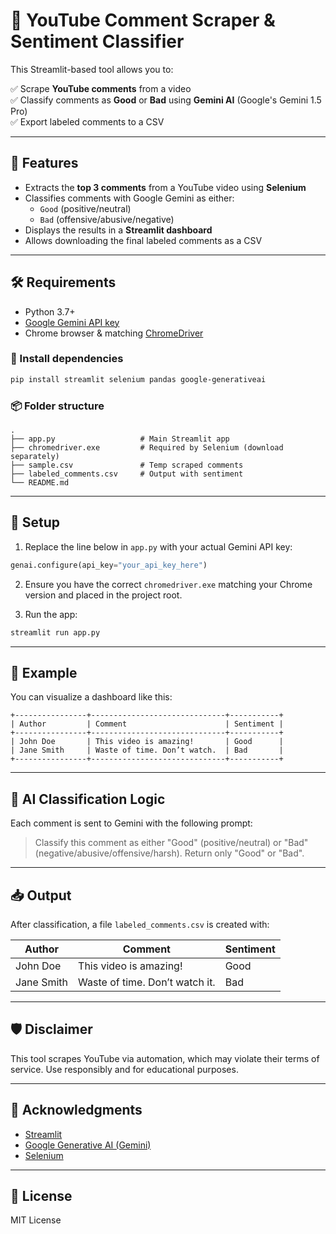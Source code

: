 # 🎥 YouTube Comment Scraper & Sentiment Classifier

This Streamlit-based tool allows you to:

✅ Scrape **YouTube comments** from a video  
✅ Classify comments as **Good** or **Bad** using **Gemini AI** (Google's Gemini 1.5 Pro)  
✅ Export labeled comments to a CSV

---

## 🚀 Features

- Extracts the **top 3 comments** from a YouTube video using **Selenium**
- Classifies comments with Google Gemini as either:
  - `Good` (positive/neutral)
  - `Bad` (offensive/abusive/negative)
- Displays the results in a **Streamlit dashboard**
- Allows downloading the final labeled comments as a CSV

---

## 🛠 Requirements

- Python 3.7+
- [Google Gemini API key](https://makersuite.google.com/app)
- Chrome browser & matching [ChromeDriver](https://chromedriver.chromium.org/downloads)

### 🔧 Install dependencies

```bash
pip install streamlit selenium pandas google-generativeai
```

### 📦 Folder structure

```
.
├── app.py                   # Main Streamlit app
├── chromedriver.exe         # Required by Selenium (download separately)
├── sample.csv               # Temp scraped comments
├── labeled_comments.csv     # Output with sentiment
└── README.md
```

---

## 🔑 Setup

1. Replace the line below in `app.py` with your actual Gemini API key:

```python
genai.configure(api_key="your_api_key_here")
```

2. Ensure you have the correct `chromedriver.exe` matching your Chrome version and placed in the project root.

3. Run the app:

```bash
streamlit run app.py
```

---

## 📸 Example

You can visualize a dashboard like this:

```
+----------------+------------------------------+-----------+
| Author         | Comment                      | Sentiment |
+----------------+------------------------------+-----------+
| John Doe       | This video is amazing!       | Good      |
| Jane Smith     | Waste of time. Don’t watch.  | Bad       |
+----------------+------------------------------+-----------+
```

---

## 🤖 AI Classification Logic

Each comment is sent to Gemini with the following prompt:

> Classify this comment as either "Good" (positive/neutral) or "Bad" (negative/abusive/offensive/harsh). Return only "Good" or "Bad".

---

## 📥 Output

After classification, a file `labeled_comments.csv` is created with:

| Author     | Comment                            | Sentiment |
|------------|-------------------------------------|-----------|
| John Doe   | This video is amazing!              | Good      |
| Jane Smith | Waste of time. Don’t watch it.      | Bad       |

---

## 🛡️ Disclaimer

This tool scrapes YouTube via automation, which may violate their terms of service. Use responsibly and for educational purposes.

---

## 🙌 Acknowledgments

- [Streamlit](https://streamlit.io/)
- [Google Generative AI (Gemini)](https://ai.google.dev/)
- [Selenium](https://www.selenium.dev/)

---

## 📄 License

MIT License